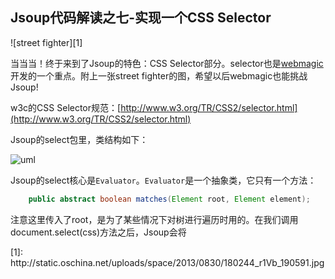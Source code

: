Jsoup代码解读之七-实现一个CSS Selector
-----

![street fighter][1]

当当当！终于来到了Jsoup的特色：CSS Selector部分。selector也是[webmagic](https://github.com/code4craft/webmagic)开发的一个重点。附上一张street fighter的图，希望以后webmagic也能挑战Jsoup!

w3c的CSS Selector规范：[http://www.w3.org/TR/CSS2/selector.html](http://www.w3.org/TR/CSS2/selector.html)

Jsoup的select包里，类结构如下：

![uml][2]

Jsoup的select核心是`Evaluator`。`Evaluator`是一个抽象类，它只有一个方法：

```java
	public abstract boolean matches(Element root, Element element);
```

注意这里传入了root，是为了某些情况下对树进行遍历时用的。在我们调用document.select(css)方法之后，Jsoup会将



<!----> [1]: http://static.oschina.net/uploads/space/2013/0830/180244_r1Vb_190591.jpg

[2]: http://static.oschina.net/uploads/space/2013/0830/184337_j85b_190591.png
